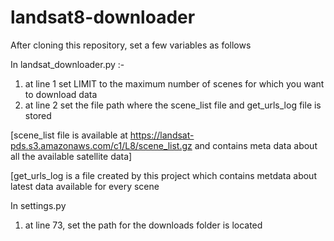 # landsat8-downloader
After cloning this repository, set a few variables as follows

In landsat_downloader.py :-
1. at line 1 set LIMIT to the maximum number of scenes for which you want to download data
2. at line 2 set the file path where the scene_list file and get_urls_log file is stored

[scene_list file is available at https://landsat-pds.s3.amazonaws.com/c1/L8/scene_list.gz and contains meta data about all the available satellite data]

[get_urls_log is a file created by this project which contains metdata about latest data available for every scene

In settings.py
1. at line 73, set the path for the downloads folder is located
